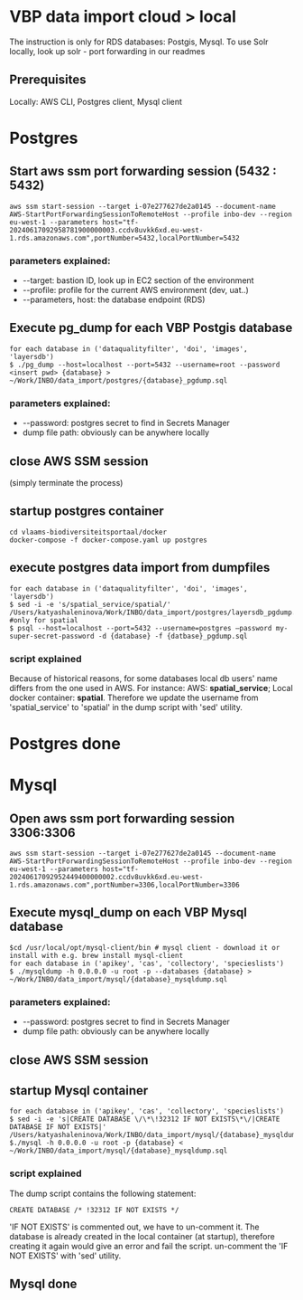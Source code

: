 # VBP data import cloud > local 

The instruction is only for RDS databases: Postgis, Mysql. To use Solr locally, look up solr - port forwarding in our readmes

## Prerequisites

Locally: AWS CLI, Postgres client, Mysql client

# Postgres

## Start aws ssm port forwarding session (5432 : 5432)

```aws ssm start-session --target i-07e277627de2a0145 --document-name AWS-StartPortForwardingSessionToRemoteHost --profile inbo-dev --region eu-west-1 --parameters host="tf-20240617092958781900000003.ccdv8uvkk6xd.eu-west-1.rds.amazonaws.com",portNumber=5432,localPortNumber=5432```

### parameters explained: 


* --target: bastion ID, look up in EC2 section of the environment
* --profile: profile for the current AWS environment (dev, uat..)
* --parameters, host: the database endpoint (RDS)

## Execute pg_dump for each VBP Postgis database

```
for each database in ('dataqualityfilter', 'doi', 'images', 'layersdb')
$ ./pg_dump --host=localhost --port=5432 --username=root --password <insert pwd> {database} > ~/Work/INBO/data_import/postgres/{database}_pgdump.sql
```

### parameters explained:

* --password: postgres secret to find in Secrets Manager
* dump file path: obviously can be anywhere locally

## close AWS SSM session

(simply terminate the process)

## startup postgres container 

```
cd vlaams-biodiversiteitsportaal/docker
docker-compose -f docker-compose.yaml up postgres
```

## execute postgres data import from dumpfiles

```
for each database in ('dataqualityfilter', 'doi', 'images', 'layersdb')
$ sed -i -e 's/spatial_service/spatial/' /Users/katyashaleninova/Work/INBO/data_import/postgres/layersdb_pgdump.sql #only for spatial 
$ psql --host=localhost --port=5432 --username=postgres —password my-super-secret-password -d {database} -f {datbase}_pgdump.sql
```

### script explained
Because of historical reasons, for some databases local db users' name differs from the one used in AWS. For instance: 
AWS: **spatial_service**; 
Local docker container: **spatial**. 
Therefore we update the username from 'spatial_service' to 'spatial' in the dump script with 'sed' utility.

# Postgres done

# Mysql

## Open aws ssm port forwarding session 3306:3306

```
aws ssm start-session --target i-07e277627de2a0145 --document-name AWS-StartPortForwardingSessionToRemoteHost --profile inbo-dev --region eu-west-1 --parameters host="tf-20240617092952449400000002.ccdv8uvkk6xd.eu-west-1.rds.amazonaws.com",portNumber=3306,localPortNumber=3306
```

## Execute mysql_dump on each VBP Mysql database

```
$cd /usr/local/opt/mysql-client/bin # mysql client - download it or install with e.g. brew install mysql-client
for each database in ('apikey', 'cas', 'collectory', 'specieslists')
$ ./mysqldump -h 0.0.0.0 -u root -p --databases {database} > ~/Work/INBO/data_import/mysql/{database}_mysqldump.sql
```

### parameters explained:

* --password: postgres secret to find in Secrets Manager
* dump file path: obviously can be anywhere locally

## close AWS SSM session

## startup Mysql container

```
for each database in ('apikey', 'cas', 'collectory', 'specieslists')
$ sed -i -e 's|CREATE DATABASE \/\*\!32312 IF NOT EXISTS\*\/|CREATE DATABASE IF NOT EXISTS|' /Users/katyashaleninova/Work/INBO/data_import/mysql/{database}_mysqldump.sql
$./mysql -h 0.0.0.0 -u root -p {database} < ~/Work/INBO/data_import/mysql/{database}_mysqldump.sql
```
### script explained
The dump script contains the following statement:
```
CREATE DATABASE /* !32312 IF NOT EXISTS */
```
'IF NOT EXISTS' is commented out, we have to un-comment it. 
The database is already created in the local container (at startup), therefore creating it again would give an error and fail the script.
un-comment the 'IF NOT EXISTS' with 'sed' utility.

## Mysql done
